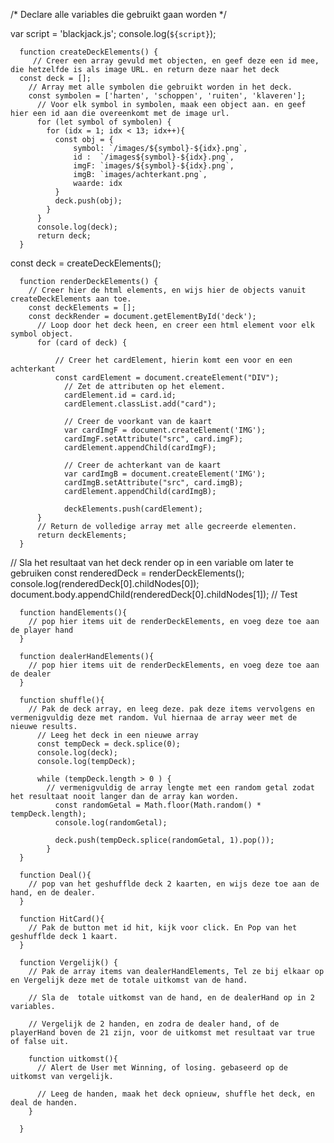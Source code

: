 /*  Declare alle variables die gebruikt gaan worden */

var script = 'blackjack.js';
console.log(`${script}`);

      function createDeckElements() {
         // Creer een array gevuld met objecten, en geef deze een id mee, die hetzelfde is als image URL. en return deze naar het deck
      const deck = [];
        // Array met alle symbolen die gebruikt worden in het deck.
        const symbolen = ['harten', 'schoppen', 'ruiten', 'klaveren'];
          // Voor elk symbol in symbolen, maak een object aan. en geef hier een id aan die overeenkomt met de image url.
          for (let symbol of symbolen) {
            for (idx = 1; idx < 13; idx++){
              const obj = {
                  symbol: `/images/${symbol}-${idx}.png`,
                  id :  `/images${symbol}-${idx}.png`,
                  imgF: `images/${symbol}-${idx}.png`,
                  imgB: `images/achterkant.png`,
                  waarde: idx
              }
              deck.push(obj);
            }
          }
          console.log(deck);
          return deck;
      }
const deck = createDeckElements();

      function renderDeckElements() {
        // Creer hier de html elements, en wijs hier de objects vanuit createDeckElements aan toe.
        const deckElements = [];
        const deckRender = document.getElementById('deck');
          // Loop door het deck heen, en creer een html element voor elk symbol object.
          for (card of deck) {

              // Creer het cardElement, hierin komt een voor en een achterkant
              const cardElement = document.createElement("DIV");
                // Zet de attributen op het element.
                cardElement.id = card.id;
                cardElement.classList.add("card");

                // Creer de voorkant van de kaart
                var cardImgF = document.createElement('IMG');
                cardImgF.setAttribute("src", card.imgF);
                cardElement.appendChild(cardImgF);

                // Creer de achterkant van de kaart
                var cardImgB = document.createElement('IMG');
                cardImgB.setAttribute("src", card.imgB);
                cardElement.appendChild(cardImgB);

                deckElements.push(cardElement);
          }
          // Return de volledige array met alle gecreerde elementen.
          return deckElements;
      }

// Sla het resultaat van het deck render op in een variable om later te gebruiken
const renderedDeck = renderDeckElements();
console.log(renderedDeck[0].childNodes[0]);
document.body.appendChild(renderedDeck[0].childNodes[1]); // Test

      function handElements(){
        // pop hier items uit de renderDeckElements, en voeg deze toe aan de player hand
      }

      function dealerHandElements(){
        // pop hier items uit de renderDeckElements, en voeg deze toe aan de dealer
      }

      function shuffle(){
        // Pak de deck array, en leeg deze. pak deze items vervolgens en vermenigvuldig deze met random. Vul hiernaa de array weer met de nieuwe results.
          // Leeg het deck in een nieuwe array
          const tempDeck = deck.splice(0);
          console.log(deck);
          console.log(tempDeck);

          while (tempDeck.length > 0 ) {
            // vermenigvuldig de array lengte met een random getal zodat het resultaat nooit langer dan de array kan worden.
              const randomGetal = Math.floor(Math.random() * tempDeck.length);
              console.log(randomGetal);

              deck.push(tempDeck.splice(randomGetal, 1).pop());
            }
      }

      function Deal(){
        // pop van het geshufflde deck 2 kaarten, en wijs deze toe aan de hand, en de dealer.
      }

      function HitCard(){
        // Pak de button met id hit, kijk voor click. En Pop van het geshufflde deck 1 kaart.
      }

      function Vergelijk() {
        // Pak de array items van dealerHandElements, Tel ze bij elkaar op en Vergelijk deze met de totale uitkomst van de hand.

        // Sla de  totale uitkomst van de hand, en de dealerHand op in 2 variables.

        // Vergelijk de 2 handen, en zodra de dealer hand, of de playerHand boven de 21 zijn, voor de uitkomst met resultaat var true of false uit.

        function uitkomst(){
          // Alert de User met Winning, of losing. gebaseerd op de uitkomst van vergelijk.

          // Leeg de handen, maak het deck opnieuw, shuffle het deck, en deal de handen.
        }

      }

